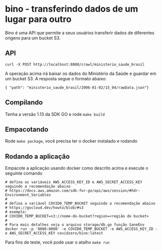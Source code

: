 # bino - transferindo dados de um lugar para outro

Bino é uma API que permite a seus usuários transferir dados de diferentes origens para um bucket S3.

## API

```
curl -X POST http://localhost:8080/crawl/ministerio_saude_brasil
```

A operação acima irá baixar os dados do Ministério da Saúde e guardar em um bucket S3. A resposta segue o formato abaixo:

```
{ "path": "ministerio_saude_brasil/2006-01-02/15_04/rawData.json"}
```

## Compilando

Tenha a versão 1.13 da SDK GO e rode `make build`

## Empacotando

Rode `make package`, você precisa ter o docker instalado e rodando

## Rodando a aplicação

Empacote a aplicação usando docker como descrito acima e execute o seguinte comando

```
# defina as variáveis AWS_ACCESS_KEY_ID e AWS_SECRET_ACCESS_KEY seguindo a recomendação abaixo
# https://docs.aws.amazon.com/sdk-for-go/api/aws/session/#hdr-Environment_Variables
#
# defina a variável COVID0_TEMP_BUCKET seguindo a recomendação abaixo
# https://gocloud.dev/howto/blob/#s3
# exemplo:
# COVID0_TEMP_BUCKET=s3://nome-do-bucket?region=<região do bucket>
#
# Para mais detalhes veja o arquivo storage/db.go função SaneEnv
docker run -p '8080:8080' -e COVID0_TEMP_BUCKET -e AWS_ACCESS_KEY_ID -e AWS_SECRET_ACCESS_KEY covidzero/bino:latest
```

Para fins de teste, você pode usar o atalho `make run`

